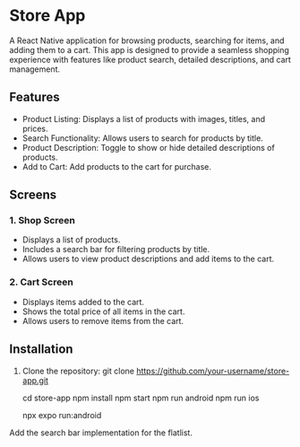 # Store App

A React Native application for browsing products, searching for items, and adding them to a cart. This app is designed to provide a seamless shopping experience with features like product search, detailed descriptions, and cart management.

## Features

- Product Listing: Displays a list of products with images, titles, and prices.
- Search Functionality: Allows users to search for products by title.
- Product Description: Toggle to show or hide detailed descriptions of products.
- Add to Cart: Add products to the cart for purchase.

## Screens

### 1. Shop Screen
- Displays a list of products.
- Includes a search bar for filtering products by title.
- Allows users to view product descriptions and add items to the cart.

### 2. Cart Screen
- Displays items added to the cart.
- Shows the total price of all items in the cart.
- Allows users to remove items from the cart.

## Installation

1. Clone the repository:
   git clone https://github.com/your-username/store-app.git
   
   cd store-app
   npm install
   npm start
   npm run android
   npm run ios 

   npx expo run:android

Add the search bar implementation for the flatlist.